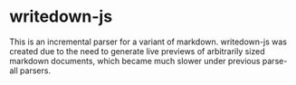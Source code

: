 # writedown-js

This is an incremental parser for a variant of markdown. writedown-js was created due to the need to generate live previews of arbitrarily sized markdown documents, which became much slower under previous parse-all parsers.
